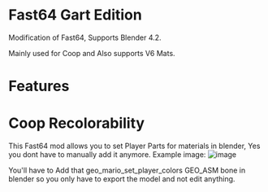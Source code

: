 # Fast64 Gart Edition

Modification of Fast64, Supports Blender 4.2.

Mainly used for Coop and Also supports V6 Mats.

# Features

# Coop Recolorability

This Fast64 mod allows you to set Player Parts for materials in blender, Yes you dont have to manually add it anymore.
Example image:
![image](https://github.com/user-attachments/assets/7df8d560-8bb0-4850-b9c1-05ba70a58ba8)
 
You'll have to Add that geo_mario_set_player_colors GEO_ASM bone in blender so you only have to export the model and not edit anything. 
